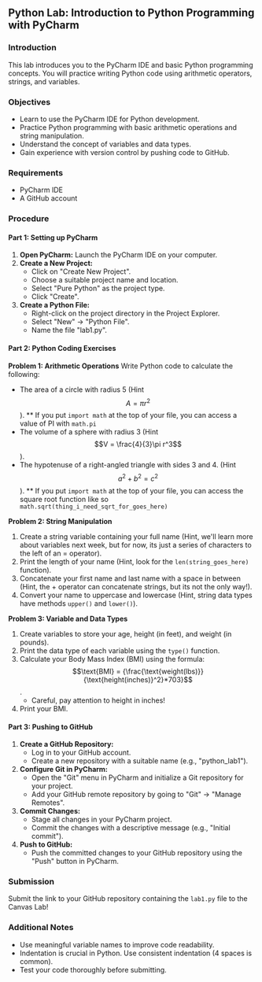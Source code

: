 ## Python Lab: Introduction to Python Programming with PyCharm

### Introduction
This lab introduces you to the PyCharm IDE and basic Python programming concepts. You will practice writing Python code using arithmetic operators, strings, and variables.

### Objectives
* Learn to use the PyCharm IDE for Python development.
* Practice Python programming with basic arithmetic operations and string manipulation.
* Understand the concept of variables and data types.
* Gain experience with version control by pushing code to GitHub.

### Requirements
* PyCharm IDE
* A GitHub account

### Procedure

#### Part 1: Setting up PyCharm
1. **Open PyCharm:** Launch the PyCharm IDE on your computer.
2. **Create a New Project:**
   * Click on "Create New Project".
   * Choose a suitable project name and location.
   * Select "Pure Python" as the project type.
   * Click "Create".
3. **Create a Python File:**
   * Right-click on the project directory in the Project Explorer.
   * Select "New" -> "Python File".
   * Name the file "lab1.py".

#### Part 2: Python Coding Exercises
**Problem 1: Arithmetic Operations**
Write Python code to calculate the following:
* The area of a circle with radius 5 (Hint $$A = \pi r^2$$).
** If you put `import math` at the top of your file, you can access a value of PI with `math.pi`
* The volume of a sphere with radius 3 (Hint $$V = \frac{4}{3}\pi r^3$$).
* The hypotenuse of a right-angled triangle with sides 3 and 4. (Hint $$a^2 + b^2 = c^2$$).
** If you put `import math` at the top of your file, you can access the square root function like so `math.sqrt(thing_i_need_sqrt_for_goes_here)`

**Problem 2: String Manipulation**
1. Create a string variable containing your full name (Hint, we'll learn more about variables next week, but for now, its just a series of characters to the left of an = operator).
2. Print the length of your name (Hint, look for the `len(string_goes_here)` function).
3. Concatenate your first name and last name with a space in between (Hint, the + operator can concatenate strings, but its not the only way!).
4. Convert your name to uppercase and lowercase (Hint, string data types have methods `upper()` and `lower()`).

**Problem 3: Variable and Data Types**
1. Create variables to store your age, height (in feet), and weight (in pounds).
2. Print the data type of each variable using the `type()` function.
3. Calculate your Body Mass Index (BMI) using the formula: $$\text{BMI} = {\frac{\text{weight(lbs)}}{\text{height(inches)}^2}*703}$$.
    * Careful, pay attention to height in inches!
5. Print your BMI.

#### Part 3: Pushing to GitHub
1. **Create a GitHub Repository:**
   * Log in to your GitHub account.
   * Create a new repository with a suitable name (e.g., "python_lab1").
2. **Configure Git in PyCharm:**
   * Open the "Git" menu in PyCharm and initialize a Git repository for your project.
   * Add your GitHub remote repository by going to "Git" -> "Manage Remotes".
3. **Commit Changes:**
   * Stage all changes in your PyCharm project.
   * Commit the changes with a descriptive message (e.g., "Initial commit").
4. **Push to GitHub:**
   * Push the committed changes to your GitHub repository using the "Push" button in PyCharm.

### Submission
Submit the link to your GitHub repository containing the `lab1.py` file to the Canvas Lab!

### Additional Notes
* Use meaningful variable names to improve code readability.
* Indentation is crucial in Python. Use consistent indentation (4 spaces is common).
* Test your code thoroughly before submitting.
